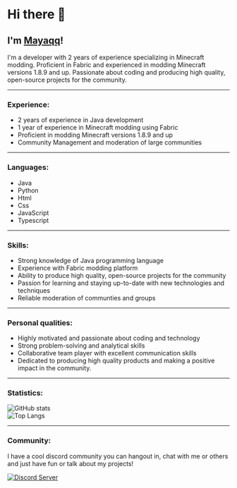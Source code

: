 # Hi there 👋
## I'm [Mayaqq](https://mayaqq.dev)!

I'm a developer with 2 years of experience specializing in Minecraft modding. Proficient in Fabric and experienced in modding Minecraft versions 1.8.9 and up. Passionate about coding and producing high quality, open-source projects for the community.

---

### Experience:

- 2 years of experience in Java development
- 1 year of experience in Minecraft modding using Fabric
- Proficient in modding Minecraft versions 1.8.9 and up
- Community Management and moderation of large communities

---

### Languages:

- Java
- Python
- Html
- Css
- JavaScript
- Typescript

---

### Skills:

- Strong knowledge of Java programming language
- Experience with Fabric modding platform
- Ability to produce high quality, open-source projects for the community
- Passion for learning and staying up-to-date with new technologies and techniques
- Reliable moderation of communties and groups

---

### Personal qualities:

- Highly motivated and passionate about coding and technology
- Strong problem-solving and analytical skills
- Collaborative team player with excellent communication skills
- Dedicated to producing high quality products and making a positive impact in the community.

---

### Statistics:

![GitHub stats](https://github-readme-stats.vercel.app/api?username=MayaqqDev&show_icons=true&theme=dracula&hide_border=true)  
![Top Langs](https://github-readme-stats.vercel.app/api/top-langs/?username=MayaqqDev&theme=dracula&hide_border=true)  

---

### Community:

I have a cool discord community you can hangout in, chat with me or others and just have fun or talk about my projects!

[![Discord Server](https://cdn.jsdelivr.net/npm/@intergrav/devins-badges@2/assets/cozy/social/discord-singular_64h.png)](https://discord.gg/w7PpGax9Bq)
